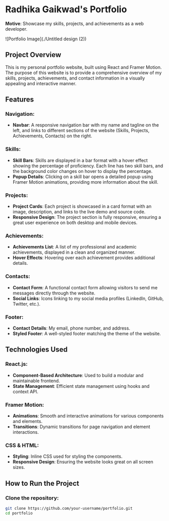 # Radhika Gaikwad's Portfolio

**Motive**: Showcase my skills, projects, and achievements as a web developer.

![Portfolio Image](./Untitled design (2))

## Project Overview
This is my personal portfolio website, built using React and Framer Motion. The purpose of this website is to provide a comprehensive overview of my skills, projects, achievements, and contact information in a visually appealing and interactive manner.

## Features

### Navigation:
- **Navbar**: A responsive navigation bar with my name and tagline on the left, and links to different sections of the website (Skills, Projects, Achievements, Contacts) on the right.

### Skills:
- **Skill Bars**: Skills are displayed in a bar format with a hover effect showing the percentage of proficiency. Each line has two skill bars, and the background color changes on hover to display the percentage.
- **Popup Details**: Clicking on a skill bar opens a detailed popup using Framer Motion animations, providing more information about the skill.

### Projects:
- **Project Cards**: Each project is showcased in a card format with an image, description, and links to the live demo and source code.
- **Responsive Design**: The project section is fully responsive, ensuring a great user experience on both desktop and mobile devices.

### Achievements:
- **Achievements List**: A list of my professional and academic achievements, displayed in a clean and organized manner.
- **Hover Effects**: Hovering over each achievement provides additional details.

### Contacts:
- **Contact Form**: A functional contact form allowing visitors to send me messages directly through the website.
- **Social Links**: Icons linking to my social media profiles (LinkedIn, GitHub, Twitter, etc.).

### Footer:
- **Contact Details**: My email, phone number, and address.
- **Styled Footer**: A well-styled footer matching the theme of the website.

## Technologies Used

### React.js:
- **Component-Based Architecture**: Used to build a modular and maintainable frontend.
- **State Management**: Efficient state management using hooks and context API.

### Framer Motion:
- **Animations**: Smooth and interactive animations for various components and elements.
- **Transitions**: Dynamic transitions for page navigation and element interactions.

### CSS & HTML:
- **Styling**: Inline CSS used for styling the components.
- **Responsive Design**: Ensuring the website looks great on all screen sizes.

## How to Run the Project

### Clone the repository:
```bash
git clone https://github.com/your-username/portfolio.git
cd portfolio
